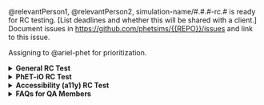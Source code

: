 <!---

~~~~~~~~~~~~~~~~~~~~~~~~~~~~~~~~~~~~~~~~~~
~~ PhET Release Candidate Test Template ~~
~~~~~~~~~~~~~~~~~~~~~~~~~~~~~~~~~~~~~~~~~~

Notes and Instructions for Developers:
  1. Comments indicate whether something can be omitted or edited. 
  2. Please check the comments before trying to omit or edit something.
  3. Please don't rearrange the sections.

-->

@relevantPerson1, @relevantPerson2, simulation-name/#.#.#-rc.# is ready for RC testing. [List deadlines and whether
this will be shared with a client.] Document issues in https://github.com/phetsims/{{REPO}}/issues and link to this
issue.

Assigning to @ariel-phet for prioritization.

<!---
////////////////////////////////////////////////////////////////////////////////////////////////////////////////////////
// Section 1: General RC Testing [CAN BE OMITTED, SHOULD BE EDITED IF NOT OMITTED]
////////////////////////////////////////////////////////////////////////////////////////////////////////////////////////
-->

<details>
<summary><b>General RC Test</b></summary>

<!--- [DO NOT OMIT, CAN BE EDITED] -->
<h3>What to Test</h3>

- Click every single button.
- Test all possible forms of input.
  - Test all mouse/trackpad inputs.
  - Test all touchscreen inputs.
- If there is sound, make sure it works.
- Make sure you can't lose anything.
- Play with the sim normally.
- Try to break the sim.
- Test all query parameters on all platforms. (See [QA Book](https://github.com/phetsims/QA/blob/master/doc/qa-book.md)
for a list of query parameters.)
- Download HTML on Chrome and iOS.
- Make sure the iFrame version of the simulation is working as intended on all platforms.
- Make sure the XHTML version of the simulation is working as intended on all platforms.
- Complete the test matrix.
- Don't forget to make sure the sim works with Legends of Learning.
- Check [this](https://docs.google.com/spreadsheets/d/1umIAmhn89WN1nzcHKhYJcv-n3Oj6ps1wITc-CjWYytE/edit#gid=0) LoL
spreadsheet and notify AR or AM if it not there.
- If this is rc.1 please do a memory test.
- When making an issue, check to see if it was in a previously published version
- Try to include version numbers for browsers
- If there is a console available, check for errors and include them in the Problem Description.
- As an RC begins and ends, check the sim repo. If there is a maintenance issue, check it and notify developers if
there is a problem.

<!--- [CAN BE OMITTED, SHOULD BE EDITED IF NOT OMITTED] -->
<h3>Focus and Special Instructions</h3>

[Provide further instructions here. If you have any further tests you want done or specific platforms you want tested,
list them here. Any behaviors you want QA to pay special attention to should be listed here.]

<!--- [CAN BE OMITTED, SHOULD BE EDITED IF NOT OMITTED] -->
<h3>Issues to Verify</h3>

- [ ] [Issue1](link)
- [ ] [Issue2](link)
- [ ] [Issue3](link)

These issues should have the "status:ready-for-qa" label. Check these issues off and close them if they are fixed.
Otherwise, post a comment in the issue saying that it wasn't fixed and link back to this issue. If the label is
"status:ready-for-review" or "status:fixed-pending-deploy" then assign back to the developer when done, even if fixed.

<!--- [DO NOT OMIT, CAN BE EDITED] -->
<h3>Link(s)</h3>

- **[Simulation](all_phet_link)**
- **[iFrame](all_iframe_link)**
- **[XHTML](link)**
- **[Test Matrix](link)**
- **[Legends of Learning Harness](https://developers.legendsoflearning.com/public-harness/index.html?startPayload=%7B%22languageCode%22%3A%22en%22%7D)**

<hr>

</details>

<!---
////////////////////////////////////////////////////////////////////////////////////////////////////////////////////////
// Section 2: PhET-iO RC Test [CAN BE OMITTED, SHOULD BE EDITED IF NOT OMITTED]
////////////////////////////////////////////////////////////////////////////////////////////////////////////////////////
-->

<details>
<summary><b>PhET-iO RC Test</b></summary>

<!--- [DO NOT OMIT, CAN BE EDITED] -->
<h3>What to Test</h3>

- Make sure that public files do not have password protection. Use a private browser for this.
- Make sure that private files do have password protection. Use a private browser for this.
- Make sure standalone sim is working properly.
- Make sure the wrapper index is working properly.
- Make sure each wrapper is working properly.
- Launch the simulation in Studio with ?stringTest=xss and make sure the sim doesn't navigate to youtube
- For newer PhET-iO wrapper indices, save the "basic example of a functional wrapper" as a .html file and open it. Make
sure the simulation loads without crashing or throwing errors.
- For an update or maintenance release please check the backwards compatibility of the playback wrapper.
[Here's the link to the previous wrapper.](link)
- Load the login wrapper just to make sure it works. Do so by adding this link from the sim deployed root: 
  ```
  /wrappers/login/?wrapper=record&validationRule=validateDigits&&numberOfDigits=5&promptText=ENTER_A_5_DIGIT_NUMBER
  ```   
  Further instructions in QA Book
- Please at least load all wrappers except studio in the wrapper suite with internet explorer. 

<!--- [CAN BE OMITTED, SHOULD BE EDITED IF NOT OMITTED] -->
<h3>Focus and Special Instructions</h3>

[Provide further instructions here. If you have any further tests you want done or specific platforms you want tested,
list them here. Any behaviors you want QA to pay special attention to should be listed here.]

<!--- [CAN BE OMITTED, SHOULD BE EDITED IF NOT OMITTED] -->
<h3>Issues to Verify</h3>

- [ ] [Issue1](link)
- [ ] [Issue2](link)
- [ ] [Issue3](link)

These issues should have the "status:ready-for-qa" label. Check these issues off and close them if they are fixed.
Otherwise, post a comment in the issue saying that it wasn't fixed and link back to this issue. If the label is
"status:ready-for-review" or "status:fixed-pending-deploy" then assign back to the developer when done, even if fixed.

<!--- [DO NOT OMIT, CAN BE EDITED] -->
<h3>Link(s)</h3>

- **[Wrapper Index](link)**
- **[Test Matrix](link)**

<hr>

</details>

<!---
////////////////////////////////////////////////////////////////////////////////////////////////////////////////////////
// Section 3: For Accessibility (a11y) RC Test [CAN BE OMITTED, SHOULD BE EDITED IF NOT OMITTED]
////////////////////////////////////////////////////////////////////////////////////////////////////////////////////////
-->

<details>
<summary><b>Accessibility (a11y) RC Test</b></summary>

<!--- [DO NOT OMIT, CAN BE EDITED] -->
<h3>What to Test</h3>

- Specific instructions can be found below.
- Make sure the a11y feature doesn't negatively affect the sim in any way.
- Test all possible forms of input.
  - Test all mouse/trackpad inputs.
  - Test all touchscreen inputs.
  - Test all keyboard navigation inputs (if applicable).
  - Test all forms of input with a screen reader (if applicable).

<!--- [CAN BE OMITTED, SHOULD BE EDITED IF NOT OMITTED] -->
<h3>Focus and Special Instructions</h3>

[Provide further instructions here. If you have any further tests you want done or specific platforms you want tested,
list them here. Any behaviors you want QA to pay special attention to should be listed here.]

<!--- [CAN BE OMITTED, SHOULD BE EDITED IF NOT OMITTED] -->
<h3>Issues to Verify</h3>

- [ ] [Issue1](link)
- [ ] [Issue2](link)
- [ ] [Issue3](link)

These issues should have the "status:ready-for-qa" label. Check these issues off and close them if they are fixed.
Otherwise, post a comment in the issue saying that it wasn't fixed and link back to this issue. If the label is
"status:ready-for-review" or "status:fixed-pending-deploy" then assign back to the developer when done, even if fixed.

<!--- [DO NOT OMIT, CAN BE EDITED] -->
<h3>Link(s)</h3>

- **[a11y View](link)**
- **[Simulation](all_phet_link)**
- **[Test Matrix](link)**

<!--- [CAN BE OMITTED, DO NOT EDIT] -->
<h3>Screen Readers</h3>

This sim supports screen readers. If you are unfamiliar with screen readers, please ask Katie to introduce you to
screen readers. If you simply need a refresher on screen readers, please consult the [QA Book](link), which should have
all of the information you need as well as a link to a screen reader tutorial made by Jesse. Otherwise, look over the
a11y view before opening the simulation. Once you've done that, open the simulation and make sure alerts and
descriptions work as intended.

<!--- [CAN BE OMITTED, CAN BE EDITED] -->
<h3>Platforms and Screen Readers to Be Tested</h3>

- [ ] Windows 10 + Latest Chrome + Latest JAWS
- [ ] Windows 10 + Latest Firefox + Latest NVDA
- [ ] macOS + Safari + VoiceOver
- [ ] iOS + Safari + VoiceOver (only if specified in testing issue)

<!--- [CAN BE OMITTED, CAN BE EDITED] -->
<h3>Critical Screen Reader Information</h3>

We are tracking known screen reader bugs in
[this Google Document](https://drive.google.com/open?id=12kTs-g-iKEIH1dyG7Q41_W_oNL4gUKbkW-IQgZjMUBw). If you find a
screen reader bug, please check it against this list.

<!--- [CAN BE OMITTED, CAN BE EDITED] -->
<h3>Keyboard Navigation</h3>

This sim supports keyboard navigation. Please make sure it works as intended on all platforms by itself and with a
screen reader.

<h3>Final Requests</h3>

- [ ] If this sim is in [this list](https://github.com/phetsims/perennial/blob/master/data/accessibility), make an
issue in [website](https://github.com/phetsims/website) to ask if PhET research page links need updating. Please assign
to @terracoda and @emily-phet.

<hr>

</details>

<!---
////////////////////////////////////////////////////////////////////////////////////////////////////////////////////////
// Section 4: FAQs for QA Members [DO NOT OMIT, DO NOT EDIT]
////////////////////////////////////////////////////////////////////////////////////////////////////////////////////////
-->

<details>
<summary><b>FAQs for QA Members</b></summary>

<br>
  
  <!--- [DO NOT OMIT, DO NOT EDIT] -->

  <details>
  <summary><i>There are multiple tests in this issue... Which test should I do first?</i></summary> 
  
  Test in order! Test the first thing first, the second thing second, and so on.

  </details>

  <br>

  <!--- [DO NOT OMIT, DO NOT EDIT] -->

  <details>
  <summary><i>How should I format my issue?</i></summary>
  
  Here's a template for making issues:

      <b>Test Device</b>

      blah

      <b>Operating System</b>

      blah

      <b>Browser</b>

      blah

      <b>Problem Description</b>

      blah

      <b>Steps to Reproduce</b>

      blah

      <b>Visuals</b>

      blah

      <details>
      <summary><b>Troubleshooting Information</b></summary>

      blah

      </details>

  </details>

  <br>

  <!--- [DO NOT OMIT, DO NOT EDIT] -->

  <details>
  <summary><i>Who should I assign?</i></summary>
  
  We typically assign the developer who opened the issue in the QA repository.

  </details>
  
  <br>

  <!--- [DO NOT OMIT, DO NOT EDIT] -->

  <details>
  <summary><i>My question isn't in here... What should I do?</i></summary>
  
  You should:

  1. Consult the [QA Book](https://github.com/phetsims/QA/blob/master/doc/qa-book.md).
  2. Google it.
  3. Ask Katie.
  4. Ask a developer.
  5. Google it again.
  6. Cry.

  </details>

<br>

<hr>

</details>
